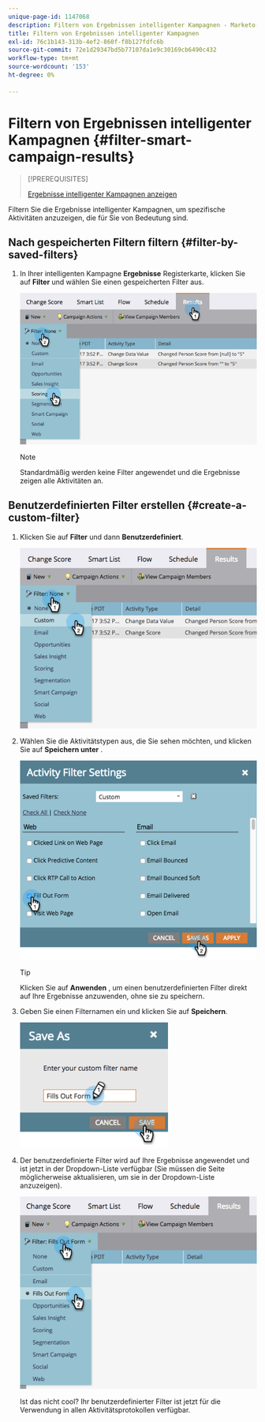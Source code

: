 ```yaml
---
unique-page-id: 1147068
description: Filtern von Ergebnissen intelligenter Kampagnen - Marketo-Dokumente - Produktdokumentation
title: Filtern von Ergebnissen intelligenter Kampagnen
exl-id: 76c1b143-313b-4ef2-860f-f8b127fdfc6b
source-git-commit: 72e1d29347bd5b77107da1e9c30169cb6490c432
workflow-type: tm+mt
source-wordcount: '153'
ht-degree: 0%

---
```


# Filtern von Ergebnissen intelligenter Kampagnen {#filter-smart-campaign-results}

>[!PREREQUISITES]
>
>[Ergebnisse intelligenter Kampagnen anzeigen](/help/marketo/product-docs/core-marketo-concepts/smart-campaigns/smart-campaign-data/view-smart-campaign-results.md)

Filtern Sie die Ergebnisse intelligenter Kampagnen, um spezifische Aktivitäten anzuzeigen, die für Sie von Bedeutung sind.

## Nach gespeicherten Filtern filtern {#filter-by-saved-filters}

1. In Ihrer intelligenten Kampagne **Ergebnisse** Registerkarte, klicken Sie auf **Filter** und wählen Sie einen gespeicherten Filter aus.

   ![](assets/resultsfilter-hands.png)

   >[!NOTE]
   >
   >Standardmäßig werden keine Filter angewendet und die Ergebnisse zeigen alle Aktivitäten an.

## Benutzerdefinierten Filter erstellen {#create-a-custom-filter}

1. Klicken Sie auf **Filter** und dann **Benutzerdefiniert**.

   ![](assets/filterscustom-hands.png)

1. Wählen Sie die Aktivitätstypen aus, die Sie sehen möchten, und klicken Sie auf **Speichern unter** .

   ![](assets/activityfiltersettings-hands.png)

   >[!TIP]
   >
   >Klicken Sie auf **Anwenden** , um einen benutzerdefinierten Filter direkt auf Ihre Ergebnisse anzuwenden, ohne sie zu speichern.

1. Geben Sie einen Filternamen ein und klicken Sie auf **Speichern**.

   ![](assets/saveasfilter-hands.png)

1. Der benutzerdefinierte Filter wird auf Ihre Ergebnisse angewendet und ist jetzt in der Dropdown-Liste verfügbar (Sie müssen die Seite möglicherweise aktualisieren, um sie in der Dropdown-Liste anzuzeigen).

   ![](assets/customfilter-hands.png)

   Ist das nicht cool? Ihr benutzerdefinierter Filter ist jetzt für die Verwendung in allen Aktivitätsprotokollen verfügbar.
